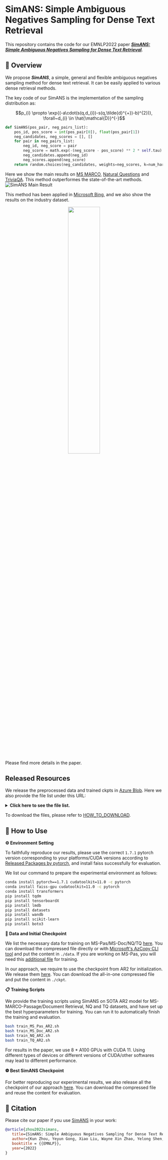 # SimANS: Simple Ambiguous Negatives Sampling for Dense Text Retrieval

This repository contains the code for our EMNLP2022 paper [***SimANS: Simple Ambiguous Negatives Sampling for Dense Text Retrieval***](https://arxiv.org/abs/2210.11773).


## 🚀 Overview

We propose ***SimANS***, a simple, general and flexible ambiguous negatives sampling method for dense text retrieval. It can be easily applied to various dense retrieval methods.

The key code of our SimANS is the implementation of the sampling distribution as:

$$p_{i} \propto \exp{(-a\cdot(s(q,d_{i})-s(q,\tilde{d}^{+})-b)^{2})}, \forall~d_{i} \in \hat{\mathcal{D}}^{-}$$

```python
def SimANS(pos_pair, neg_pairs_list):
    pos_id, pos_score = int(pos_pair[0]), float(pos_pair[1])
    neg_candidates, neg_scores = [], []
    for pair in neg_pairs_list:
        neg_id, neg_score = pair
        neg_score = math.exp(-(neg_score - pos_score) ** 2 * self.tau)
        neg_candidates.append(neg_id)
        neg_scores.append(neg_score)
    return random.choices(neg_candidates, weights=neg_scores, k=num_hard_negatives)
```

Here we show the main results on [MS MARCO](https://microsoft.github.io/msmarco/), [Natural Questions](https://ai.google.com/research/NaturalQuestions/) and [TriviaQA](http://nlp.cs.washington.edu/triviaqa/). This method outperformes the state-of-the-art methods.
![SimANS Main Result](figs/simans_main_result.jpg)

This method has been applied in [Microsoft Bing](https://www.bing.com/), and we also show the results on the industry dataset.
<!-- ![SimANS Industry Result](figs/simans_industry_result.jpg) -->
<div align=center> <img src="figs/simans_industry_result.jpg" width = 45%/> </div>

Please find more details in the paper.


## Released Resources

We release the preprocessed data and trained ckpts in [Azure Blob](https://msranlciropen.blob.core.windows.net/simxns/SimANS/).
Here we also provide the file list under this URL:
<details>
<summary><b>Click here to see the file list.</b></summary>
<pre><code>INFO: best_simans_ckpt.zip;  Content Length: 7.74 GiB
INFO: best_simans_ckpt/MS-Doc/checkpoint-25000;  Content Length: 1.39 GiB
INFO: best_simans_ckpt/MS-Doc/log.txt;  Content Length: 78.32 KiB
INFO: best_simans_ckpt/MS-Pas/checkpoint-20000;  Content Length: 2.45 GiB
INFO: best_simans_ckpt/MS-Pas/log.txt;  Content Length: 82.74 KiB
INFO: best_simans_ckpt/NQ/checkpoint-30000;  Content Length: 2.45 GiB
INFO: best_simans_ckpt/NQ/log.txt;  Content Length: 298.44 KiB
INFO: best_simans_ckpt/TQ/checkpoint-10000;  Content Length: 2.45 GiB
INFO: best_simans_ckpt/TQ/log.txt;  Content Length: 99.44 KiB
INFO: ckpt.zip;  Content Length: 19.63 GiB
INFO: ckpt/MS-Doc/adore-star/config.json;  Content Length: 1.37 KiB
INFO: ckpt/MS-Doc/adore-star/pytorch_model.bin;  Content Length: 480.09 MiB
INFO: ckpt/MS-Doc/checkpoint-20000;  Content Length: 1.39 GiB
INFO: ckpt/MS-Doc/checkpoint-reranker20000;  Content Length: 1.39 GiB
INFO: ckpt/MS-Pas/checkpoint-20000;  Content Length: 2.45 GiB
INFO: ckpt/MS-Pas/checkpoint-reranker20000;  Content Length: 3.75 GiB
INFO: ckpt/NQ/checkpoint-reranker26000;  Content Length: 3.75 GiB
INFO: ckpt/NQ/nq_fintinue.pkl;  Content Length: 2.45 GiB
INFO: ckpt/TQ/checkpoint-reranker34000;  Content Length: 3.75 GiB
INFO: ckpt/TQ/triviaqa_fintinue.pkl;  Content Length: 2.45 GiB
INFO: data.zip;  Content Length: 18.43 GiB
INFO: data/MS-Doc/dev_ce_0.tsv;  Content Length: 15.97 MiB
INFO: data/MS-Doc/msmarco-docdev-qrels.tsv;  Content Length: 105.74 KiB
INFO: data/MS-Doc/msmarco-docdev-queries.tsv;  Content Length: 215.14 KiB
INFO: data/MS-Doc/msmarco-docs.tsv;  Content Length: 21.32 GiB
INFO: data/MS-Doc/msmarco-doctrain-qrels.tsv;  Content Length: 7.19 MiB
INFO: data/MS-Doc/msmarco-doctrain-queries.tsv;  Content Length: 14.76 MiB
INFO: data/MS-Doc/train_ce_0.tsv;  Content Length: 1.13 GiB
INFO: data/MS-Pas/dev.query.txt;  Content Length: 283.39 KiB
INFO: data/MS-Pas/para.title.txt;  Content Length: 280.76 MiB
INFO: data/MS-Pas/para.txt;  Content Length: 2.85 GiB
INFO: data/MS-Pas/qrels.dev.tsv;  Content Length: 110.89 KiB
INFO: data/MS-Pas/qrels.train.addition.tsv;  Content Length: 5.19 MiB
INFO: data/MS-Pas/qrels.train.tsv;  Content Length: 7.56 MiB
INFO: data/MS-Pas/train.query.txt;  Content Length: 19.79 MiB
INFO: data/MS-Pas/train_ce_0.tsv;  Content Length: 1.68 GiB
INFO: data/NQ/dev_ce_0.json;  Content Length: 632.98 MiB
INFO: data/NQ/nq-dev.qa.csv;  Content Length: 605.48 KiB
INFO: data/NQ/nq-test.qa.csv;  Content Length: 289.99 KiB
INFO: data/NQ/nq-train.qa.csv;  Content Length: 5.36 MiB
INFO: data/NQ/train_ce_0.json;  Content Length: 5.59 GiB
INFO: data/TQ/dev_ce_0.json;  Content Length: 646.60 MiB
INFO: data/TQ/train_ce_0.json;  Content Length: 5.62 GiB
INFO: data/TQ/trivia-dev.qa.csv;  Content Length: 3.03 MiB
INFO: data/TQ/trivia-test.qa.csv;  Content Length: 3.91 MiB
INFO: data/TQ/trivia-train.qa.csv;  Content Length: 26.67 MiB
INFO: data/psgs_w100.tsv;  Content Length: 12.76 GiB</code></pre>
</details>

To download the files, please refer to [HOW_TO_DOWNLOAD](https://github.com/microsoft/SimXNS/tree/main/HOW_TO_DOWNLOAD.md).


## 🙋 How to Use

**⚙️ Environment Setting**

To faithfully reproduce our results, please use the correct `1.7.1` pytorch version corresponding to your platforms/CUDA versions according to [Released Packages by pytorch](https://anaconda.org/pytorch/pytorch), and install faiss successfully for evaluation.

We list our command to prepare the experimental environment as follows:
```bash
conda install pytorch==1.7.1 cudatoolkit=11.0 -c pytorch
conda install faiss-gpu cudatoolkit=11.0 -c pytorch
conda install transformers
pip install tqdm
pip install tensorboardX
pip install lmdb
pip install datasets
pip install wandb
pip install scikit-learn
pip install boto3
```

**💾 Data and Initial Checkpoint**

We list the necessary data for training on MS-Pas/MS-Doc/NQ/TQ [here](https://msranlciropen.blob.core.windows.net/simxns/SimANS/data.zip). You can download the compressed file directly or with [Microsoft's AzCopy CLI tool](https://learn.microsoft.com/en-us/azure/storage/common/storage-ref-azcopy) and put the content in `./data`.
If you are working on MS-Pas, you will need this [additional file](https://msranlciropen.blob.core.windows.net/simxns/SimANS/data/MS-Pas/qrels.train.addition.tsv) for training.

In our approach, we require to use the checkpoint from AR2 for initialization. We release them [here](https://msranlciropen.blob.core.windows.net/simxns/SimANS/ckpt.zip). You can download the all-in-one compressed file and put the content in `./ckpt`.


**📋 Training Scripts**

We provide the training scripts using SimANS on SOTA AR2 model for MS-MARCO-Passage/Document Retrieval, NQ and TQ datasets, and have set up the best hyperparameters for training. You can run it to automatically finish the training and evaluation.
```bash
bash train_MS_Pas_AR2.sh
bash train_MS_Doc_AR2.sh
bash train_NQ_AR2.sh
bash train_TQ_AR2.sh
```

For results in the paper, we use 8 * A100 GPUs with CUDA 11. Using different types of devices or different versions of CUDA/other softwares may lead to different performance.

**⚽ Best SimANS Checkpoint**

For better reproducing our experimental results, we also release all the checkpoint of our approach [here](https://msranlciropen.blob.core.windows.net/simxns/SimANS/best_simans_ckpt.zip). You can download the compressed file and reuse the content for evaluation.


## 📜 Citation

Please cite our paper if you use [SimANS](https://arxiv.org/abs/2210.11773) in your work:
```bibtex
@article{zhou2022simans,
   title={SimANS: Simple Ambiguous Negatives Sampling for Dense Text Retrieval},
   author={Kun Zhou, Yeyun Gong, Xiao Liu, Wayne Xin Zhao, Yelong Shen, Anlei Dong, Jingwen Lu, Rangan Majumder, Ji-Rong Wen, Nan Duan and Weizhu Chen},
   booktitle = {{EMNLP}},
   year={2022}
}
```
